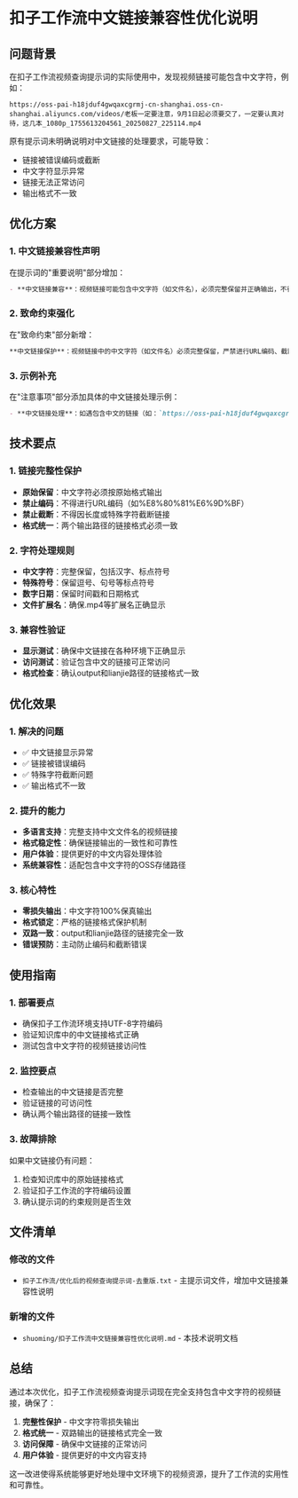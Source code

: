# 扣子工作流中文链接兼容性优化说明

## 问题背景

在扣子工作流视频查询提示词的实际使用中，发现视频链接可能包含中文字符，例如：
```
https://oss-pai-h18jduf4gwqaxcgrmj-cn-shanghai.oss-cn-shanghai.aliyuncs.com/videos/老板一定要注意，9月1日起必须要交了，一定要认真对待，这几本_1080p_1755613204561_20250827_225114.mp4
```

原有提示词未明确说明对中文链接的处理要求，可能导致：
- 链接被错误编码或截断
- 中文字符显示异常
- 链接无法正常访问
- 输出格式不一致

## 优化方案

### 1. 中文链接兼容性声明

在提示词的"重要说明"部分增加：
```markdown
- **中文链接兼容**：视频链接可能包含中文字符（如文件名），必须完整保留并正确输出，不得进行任何编码转换或截断
```

### 2. 致命约束强化

在"致命约束"部分新增：
```markdown
**中文链接保护**：视频链接中的中文字符（如文件名）必须完整保留，严禁进行URL编码、截断或任何形式的修改，确保链接的完整性和可访问性。
```

### 3. 示例补充

在"注意事项"部分添加具体的中文链接处理示例：
```markdown
- **中文链接处理**：如遇包含中文的链接（如：`https://oss-pai-h18jduf4gwqaxcgrmj-cn-shanghai.oss-cn-shanghai.aliyuncs.com/videos/老板一定要注意，9月1日起必须要交了_1080p.mp4`），必须完整输出，保持原始格式
```

## 技术要点

### 1. 链接完整性保护
- **原始保留**：中文字符必须按原始格式输出
- **禁止编码**：不得进行URL编码（如%E8%80%81%E6%9D%BF）
- **禁止截断**：不得因长度或特殊字符截断链接
- **格式统一**：两个输出路径的链接格式必须一致

### 2. 字符处理规则
- **中文字符**：完整保留，包括汉字、标点符号
- **特殊符号**：保留逗号、句号等标点符号
- **数字日期**：保留时间戳和日期格式
- **文件扩展名**：确保.mp4等扩展名正确显示

### 3. 兼容性验证
- **显示测试**：确保中文链接在各种环境下正确显示
- **访问测试**：验证包含中文的链接可正常访问
- **格式检查**：确认output和lianjie路径的链接格式一致

## 优化效果

### 1. 解决的问题
- ✅ 中文链接显示异常
- ✅ 链接被错误编码
- ✅ 特殊字符截断问题
- ✅ 输出格式不一致

### 2. 提升的能力
- **多语言支持**：完整支持中文文件名的视频链接
- **格式稳定性**：确保链接输出的一致性和可靠性
- **用户体验**：提供更好的中文内容处理体验
- **系统兼容性**：适配包含中文字符的OSS存储路径

### 3. 核心特性
- **零损失输出**：中文字符100%保真输出
- **格式锁定**：严格的链接格式保护机制
- **双路一致**：output和lianjie路径的链接完全一致
- **错误预防**：主动防止编码和截断错误

## 使用指南

### 1. 部署要点
- 确保扣子工作流环境支持UTF-8字符编码
- 验证知识库中的中文链接格式正确
- 测试包含中文字符的视频链接访问性

### 2. 监控要点
- 检查输出的中文链接是否完整
- 验证链接的可访问性
- 确认两个输出路径的链接一致性

### 3. 故障排除
如果中文链接仍有问题：
1. 检查知识库中的原始链接格式
2. 验证扣子工作流的字符编码设置
3. 确认提示词的约束规则是否生效

## 文件清单

### 修改的文件
- `扣子工作流/优化后的视频查询提示词-去重版.txt` - 主提示词文件，增加中文链接兼容性说明

### 新增的文件
- `shuoming/扣子工作流中文链接兼容性优化说明.md` - 本技术说明文档

## 总结

通过本次优化，扣子工作流视频查询提示词现在完全支持包含中文字符的视频链接，确保了：

1. **完整性保护** - 中文字符零损失输出
2. **格式统一** - 双路输出的链接格式完全一致
3. **访问保障** - 确保中文链接的正常访问
4. **用户体验** - 提供更好的中文内容支持

这一改进使得系统能够更好地处理中文环境下的视频资源，提升了工作流的实用性和可靠性。